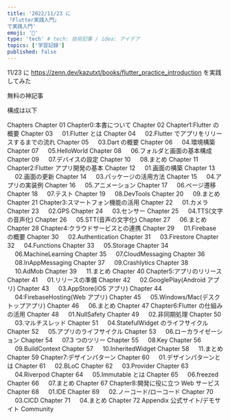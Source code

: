 ```yaml
---
title: '2022/11/23 に
「Flutter実践入門」
で実践入門'
emoji: '🐡'
type: 'tech' # tech: 技術記事 / idea: アイデア
topics: ['学習記録']
published: false
---
```


11/23 に
https://zenn.dev/kazutxt/books/flutter_practice_introduction
を実践してみた

無料の神記事

構成は以下

Chapters
Chapter 01
Chapter0:本書について
Chapter 02
Chapter1:Flutter の概要
Chapter 03
　 01.Flutter とは
Chapter 04
　 02.Flutter でアプリをリリースするまでの流れ
Chapter 05
　 03.Dart の概要
Chapter 06
　 04.環境構築
Chapter 07
　 05.HelloWorld
Chapter 08
　 06.フォルダと画面の基本構成
Chapter 09
　 07.デバイスの設定
Chapter 10
　 08.まとめ
Chapter 11
Chapter2:Flutter アプリ開発の基本
Chapter 12
　 01.画面の構築
Chapter 13
　 02.画面の更新
Chapter 14
　 03.パッケージの活用方法
Chapter 15
　 04.アプリの実装例
Chapter 16
　 05.アニメーション
Chapter 17
　 06.ページ遷移
Chapter 18
　 07.テスト
Chapter 19
　 08.DevTools
Chapter 20
　 09.まとめ
Chapter 21
Chapter3:スマートフォン機能の活用
Chapter 22
　 01.カメラ
Chapter 23
　 02.GPS
Chapter 24
　 03.センサー
Chapter 25
　 04.TTS(文字の音声化)
Chapter 26
　 05.STT(音声の文字化)
Chapter 27
　 06.まとめ
Chapter 28
Chapter4:クラウドサービスとの連携
Chapter 29
　 01.Firebase の概要
Chapter 30
　 02.Authentication
Chapter 31
　 03.Firestore
Chapter 32
　 04.Functions
Chapter 33
　 05.Storage
Chapter 34
　 06.MachineLearning
Chapter 35
　 07.CloudMessaging
Chapter 36
　 08.InAppMessaging
Chapter 37
　 09.Crashlytics
Chapter 38
　 10.AdMob
Chapter 39
　 11.まとめ
Chapter 40
Chapter5:アプリのリリース
Chapter 41
　 01.リリースの準備
Chapter 42
　 02.GooglePlay(Android アプリ)
Chapter 43
　 03.AppStore(iOS アプリ)
Chapter 44
　 04:FirebaseHosting(Web アプリ)
Chapter 45
　 05.Windows/Mac(デスクトップアプリ)
Chapter 46
　 06.まとめ
Chapter 47
Chapter6:Flutter の仕組みの活用
Chapter 48
　 01.NullSafety
Chapter 49
　 02.非同期処理
Chapter 50
　 03.マルチスレッド
Chapter 51
　 04.StatefulWidget のライフサイクル
Chapter 52
　 05.アプリのライフサイクル
Chapter 53
　 06.ローカライゼーション
Chapter 54
　 07.3 つのツリー
Chapter 55
　 08.Key
Chapter 56
　 09.BuildContext
Chapter 57
　 10.InheritedWidget
Chapter 58
　 11.まとめ
Chapter 59
Chapter7:デザインパターン
Chapter 60
　 01.デザインパターンとは
Chapter 61
　 02.BLoC
Chapter 62
　 03.Provider
Chapter 63
　 04.Riverpod
Chapter 64
　 05.Immutable とは
Chapter 65
　 06.freezed
Chapter 66
　 07.まとめ
Chapter 67
Chapter8:開発に役に立つ Web サービス
Chapter 68
　 01.IDE
Chapter 69
　 02.ノーコード/ローコード
Chapter 70
　 03.CICD
Chapter 71
　 04.まとめ
Chapter 72
Appendix 公式サイト/デモサイト
Community
